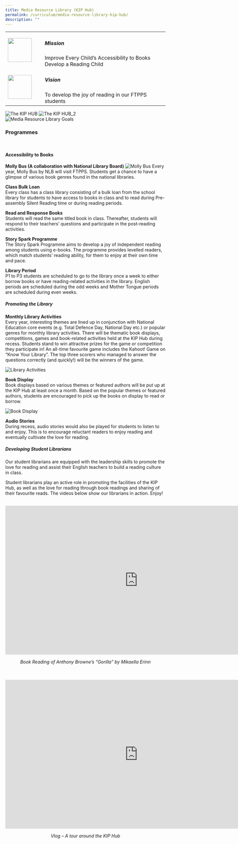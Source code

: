 ```yaml
---
title: Media Resource Library (KIP Hub)
permalink: /curriculum/media-resource-library-kip-hub/
description: ""
---
```

<table>
	<tbody><tr>
		<td width="100px">
			<img src="/images/mission.jpg" style="height:75px; width:75px">
		</td>
		<td> 
			<h5><b>Mission</b></h5>
			Improve Every Child’s Accessibility to Books
			<br>
			Develop a Reading Child
		</td>
	</tr>
	<tr>
		<td>
			<img src="/images/vision.png" style="height:75px; width:75px">
		</td>
		<td> 
			<h5><b>Vision</b></h5>
			To develop the joy of reading in our FTPPS students
		</td>
	</tr>
</tbody></table>


![The KIP HUB](/images/Curriculum/Media%20Resource%20Library/1%20intro.jpg)
![The KIP HUB_2](/images/Curriculum/Media%20Resource%20Library/2%20intro.jpg)
<br>
![Media Resource Library Goals](/images/Curriculum/Media%20Resource%20Library/mrl%20goals.jpg)

<h3><b> Programmes</b></h3><br>
<h4><b>Accessibility to Books</b></h4>

<b>Molly Bus (A collaboration with National Library Board)</b>
![Molly Bus](/images/Curriculum/Media%20Resource%20Library/molly%20bus%20logo.png)
Every year, Molly Bus by NLB will visit FTPPS. Students get a chance to have a glimpse of various book genres found in the national libraries. 

<b>Class Bulk Loan</b>
<br>
Every class has a class library consisting of a bulk loan from the school library for students to have access to books in class and to read during Pre-assembly Silent Reading time or during reading periods.

<b>Read and Response Books</b>
<br>
Students will read the same titled book in class. Thereafter, students will respond to their teachers’ questions and participate in the post-reading activities.

<b>Story Spark Programme</b>
<br>
The Story Spark Programme aims to develop a joy of independent reading among students using e-books. The programme provides levelled readers, which match students’ reading ability, for them to enjoy at their own time and pace. 

<b>Library Period</b>
<br>
P1 to P3 students are scheduled to go to the library once a week to either borrow books or have reading-related activities in the library. English periods are scheduled during the odd weeks and Mother Tongue periods are scheduled during even weeks.

<h5><b>Promoting the Library</b></h5>

<b>Monthly Library Activities</b>
<br>
Every year, interesting themes are lined up in conjunction with National Education core events (e.g. Total Defence Day, National Day etc.) or popular genres for monthly library activities. There will be thematic book displays, competitions, games and book-related activities held at the KIP Hub during recess. Students stand to win attractive prizes for the game or competition they participate in! An all-time favourite game includes the Kahoot! Game on “Know Your Library”. The top three scorers who managed to answer the questions correctly (and quickly!) will be the winners of the game.

![Library Activities](/images/Curriculum/Media%20Resource%20Library/monthly%20library%20activities.jpg)

<b>Book Display</b>
<br>
Book displays based on various themes or featured authors will be put up at the KIP Hub at least once a month. Based on the popular themes or featured authors, students are encouraged to pick up the books on display to read or borrow. 

![Book Display](/images/Curriculum/Media%20Resource%20Library/book%20display.jpg)

<b>Audio Stories</b>
<br>
During recess, audio stories would also be played for students to listen to and enjoy. This is to encourage reluctant readers to enjoy reading and eventually cultivate the love for reading.

<h5><b>Developing Student Librarians</b></h5>

Our student librarians are equipped with the leadership skills to promote the love for reading and assist their English teachers to build a reading culture in class. 

Student librarians play an active role in promoting the facilities of the KIP Hub, as well as the love for reading through book readings and sharing of their favourite reads. The videos below show our librarians in action. Enjoy!
<br><br>
<iframe allowfullscreen="" allow="accelerometer; autoplay; clipboard-write; encrypted-media; gyroscope; picture-in-picture; web-share" frameborder="0" title="YouTube video player" src="https://www.youtube.com/embed/JxqXwQX7JO0" height="468" width="832"></iframe>
<p align="center"><i>Book Reading of Anthony Browne’s “Gorilla” by Mikaella Erinn</i></p>
<br><br>
<iframe allowfullscreen="" allow="accelerometer; autoplay; clipboard-write; encrypted-media; gyroscope; picture-in-picture; web-share" frameborder="0" title="YouTube video player" src="https://www.youtube.com/embed/TJsQtNtXqJ8" height="468" width="832"></iframe>
<p align="center"><i>Vlog – A tour around the KIP Hub</i></p>